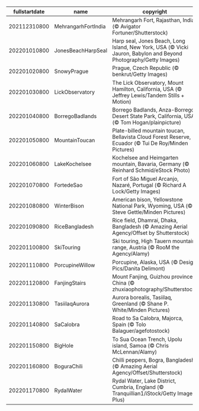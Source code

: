 |fullstartdate|name|copyright|title|image|
|--|--|--|--|--|
202112310800|MehrangarhFortIndia|Mehrangarh Fort, Rajasthan, India (© Avigator Fortuner/Shutterstock)|Info|![](/en-AU/2022/01/202112310800MehrangarhFortIndia.jpg)|
202201010800|JonesBeachHarpSeal|Harp seal, Jones Beach, Long Island, New York, USA (© Vicki Jauron, Babylon and Beyond Photography/Getty Images)|Info|![](/en-AU/2022/01/202201010800JonesBeachHarpSeal.jpg)|
202201020800|SnowyPrague|Prague, Czech Republic (© benkrut/Getty Images)|Info|![](/en-AU/2022/01/202201020800SnowyPrague.jpg)|
202201030800|LickObservatory|The Lick Observatory, Mount Hamilton, California, USA (© Jeffrey Lewis/Tandem Stills + Motion)|Info|![](/en-AU/2022/01/202201030800LickObservatory.jpg)|
202201040800|BorregoBadlands|Borrego Badlands, Anza-Borrego Desert State Park, California, USA (© Tom Hogan/plainpicture)|Info|![](/en-AU/2022/01/202201040800BorregoBadlands.jpg)|
202201050800|MountainToucan|Plate-billed mountain toucan, Bellavista Cloud Forest Reserve, Ecuador (© Tui De Roy/Minden Pictures)|Info|![](/en-AU/2022/01/202201050800MountainToucan.jpg)|
202201060800|LakeKochelsee|Kochelsee and Heimgarten mountain, Bavaria, Germany (© Reinhard Schmid/eStock Photo)|Info|![](/en-AU/2022/01/202201060800LakeKochelsee.jpg)|
202201070800|FortedeSao|Fort of São Miguel Arcanjo, Nazaré, Portugal (© Richard A Lock/Getty Images)|Info|![](/en-AU/2022/01/202201070800FortedeSao.jpg)|
202201080800|WinterBison|American bison, Yellowstone National Park, Wyoming, USA (© Steve Gettle/Minden Pictures)|Info|![](/en-AU/2022/01/202201080800WinterBison.jpg)|
202201090800|RiceBangladesh|Rice field, Dhamrai, Dhaka, Bangladesh (© Amazing Aerial Agency/Offset by Shutterstock)|Info|![](/en-AU/2022/01/202201090800RiceBangladesh.jpg)|
202201100800|SkiTouring|Ski touring, High Tauern mountain range, Austria (© RooM the Agency/Alamy)|Info|![](/en-AU/2022/01/202201100800SkiTouring.jpg)|
202201110800|PorcupineWillow|Porcupine, Alaska, USA (© Design Pics/Danita Delimont)|Info|![](/en-AU/2022/01/202201110800PorcupineWillow.jpg)|
202201120800|FanjingStairs|Mount Fanjing, Guizhou province, China (© zhuxiaophotography/Shutterstock)|Info|![](/en-AU/2022/01/202201120800FanjingStairs.jpg)|
202201130800|TasiilaqAurora|Aurora borealis, Tasiilaq, Greenland (© Shane P. White/Minden Pictures)|Info|![](/en-AU/2022/01/202201130800TasiilaqAurora.jpg)|
202201140800|SaCalobra|Road to Sa Calobra, Majorca, Spain (© Tolo Balaguer/agefotostock)|Info|![](/en-AU/2022/01/202201140800SaCalobra.jpg)|
202201150800|BigHole|To Sua Ocean Trench, Upolu island, Samoa (© Chris McLennan/Alamy)|Info|![](/en-AU/2022/01/202201150800BigHole.jpg)|
202201160800|BoguraChili|Chilli peppers, Bogra, Bangladesh (© Amazing Aerial Agency/Offset/Shutterstock)|Info|![](/en-AU/2022/01/202201160800BoguraChili.jpg)|
202201170800|RydalWater|Rydal Water, Lake District, Cumbria, England (© Tranquillian1/iStock/Getty Images Plus)|Info|![](/en-AU/2022/01/202201170800RydalWater.jpg)|
